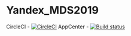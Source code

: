 # Yandex_MDS2019
CircleCI  - [![CircleCI](https://circleci.com/gh/amciof/Yandex_MDS2019/tree/feature.svg?style=svg)](https://circleci.com/gh/amciof/Yandex_MDS2019/tree/feature)
AppCenter - [![Build status](https://build.appcenter.ms/v0.1/apps/1d672ebb-e66e-490b-8b49-846fc754dccc/branches/master/badge)](https://appcenter.ms)
